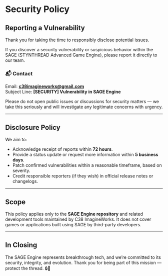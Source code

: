 # Security Policy

## Reporting a Vulnerability

Thank you for taking the time to responsibly disclose potential issues.

If you discover a security vulnerability or suspicious behavior within the SAGE (STYNTHREAD Advanced Game Engine), please report it directly to our team.

### 📬 Contact
Email: **c38imagineworks@gmail.com**  
Subject Line: **[SECURITY] Vulnerability in SAGE Engine**

Please do not open public issues or discussions for security matters — we take this seriously and will investigate any legitimate concerns with urgency.

---

## Disclosure Policy

We aim to:

- Acknowledge receipt of reports within **72 hours**.
- Provide a status update or request more information within **5 business days**.
- Patch confirmed vulnerabilities within a reasonable timeframe, based on severity.
- Credit responsible reporters (if they wish) in official release notes or changelogs.

---

## Scope

This policy applies only to the **SAGE Engine repository** and related development tools maintained by C38 ImagineWorks. It does not cover games or applications built using SAGE by third-party developers.

---

## In Closing

The SAGE Engine represents breakthrough tech, and we’re committed to its security, integrity, and evolution. Thank you for being part of this mission — protect the thread. 🔒🧵
